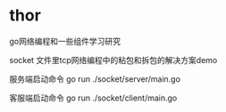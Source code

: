 # thor
go网络编程和一些组件学习研究

socket 文件里tcp网络编程中的粘包和拆包的解决方案demo

服务端启动命令
go run ./socket/server/main.go

客服端启动命令
go run ./socket/client/main.go

